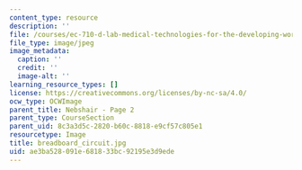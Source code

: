 ```yaml
---
content_type: resource
description: ''
file: /courses/ec-710-d-lab-medical-technologies-for-the-developing-world-spring-2010/ae3ba528091e681833bc92195e3d9ede_breadboard_circuit.jpg
file_type: image/jpeg
image_metadata:
  caption: ''
  credit: ''
  image-alt: ''
learning_resource_types: []
license: https://creativecommons.org/licenses/by-nc-sa/4.0/
ocw_type: OCWImage
parent_title: Nebshair - Page 2
parent_type: CourseSection
parent_uid: 8c3a3d5c-2820-b60c-8818-e9cf57c805e1
resourcetype: Image
title: breadboard_circuit.jpg
uid: ae3ba528-091e-6818-33bc-92195e3d9ede
---
```

